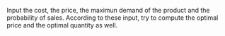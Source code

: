 Input the cost, the price, the maximun demand of the product and the probability of sales. According to these input, try to compute the optimal price and the optimal quantity as well. 


